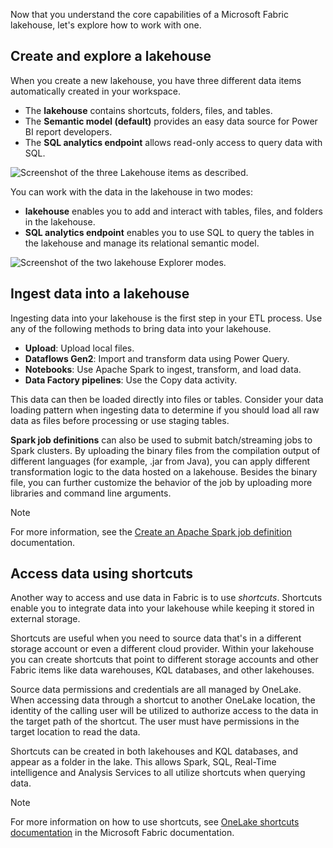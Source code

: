 Now that you understand the core capabilities of a Microsoft Fabric lakehouse, let's explore how to work with one.

## Create and explore a lakehouse

When you create a new lakehouse, you have three different data items automatically created in your workspace.

- The **lakehouse** contains shortcuts, folders, files, and tables.
- The **Semantic model (default)** provides an easy data source for Power BI report developers.
- The **SQL analytics endpoint** allows read-only access to query data with SQL.

![Screenshot of the three Lakehouse items as described.](https://learn.microsoft.com/en-us/training/wwl/get-started-lakehouses/media/lakehouse-items.png)

You can work with the data in the lakehouse in two modes:

- **lakehouse** enables you to add and interact with tables, files, and folders in the lakehouse.
- **SQL analytics endpoint** enables you to use SQL to query the tables in the lakehouse and manage its relational semantic model.

![Screenshot of the two lakehouse Explorer modes.](https://learn.microsoft.com/en-us/training/wwl/get-started-lakehouses/media/explorer-modes.png)

## Ingest data into a lakehouse

Ingesting data into your lakehouse is the first step in your ETL process. Use any of the following methods to bring data into your lakehouse.

- **Upload**: Upload local files.
- **Dataflows Gen2**: Import and transform data using Power Query.
- **Notebooks**: Use Apache Spark to ingest, transform, and load data.
- **Data Factory pipelines**: Use the Copy data activity.

This data can then be loaded directly into files or tables. Consider your data loading pattern when ingesting data to determine if you should load all raw data as files before processing or use staging tables.

**Spark job definitions** can also be used to submit batch/streaming jobs to Spark clusters. By uploading the binary files from the compilation output of different languages (for example, .jar from Java), you can apply different transformation logic to the data hosted on a lakehouse. Besides the binary file, you can further customize the behavior of the job by uploading more libraries and command line arguments.

Note

For more information, see the [Create an Apache Spark job definition](https://learn.microsoft.com/en-us/fabric/data-engineering/create-spark-job-definition) documentation.

## Access data using shortcuts

Another way to access and use data in Fabric is to use _shortcuts_. Shortcuts enable you to integrate data into your lakehouse while keeping it stored in external storage.

Shortcuts are useful when you need to source data that's in a different storage account or even a different cloud provider. Within your lakehouse you can create shortcuts that point to different storage accounts and other Fabric items like data warehouses, KQL databases, and other lakehouses.

Source data permissions and credentials are all managed by OneLake. When accessing data through a shortcut to another OneLake location, the identity of the calling user will be utilized to authorize access to the data in the target path of the shortcut. The user must have permissions in the target location to read the data.

Shortcuts can be created in both lakehouses and KQL databases, and appear as a folder in the lake. This allows Spark, SQL, Real-Time intelligence and Analysis Services to all utilize shortcuts when querying data.

Note

For more information on how to use shortcuts, see [OneLake shortcuts documentation](https://learn.microsoft.com/en-us/fabric/onelake/onelake-shortcuts) in the Microsoft Fabric documentation.